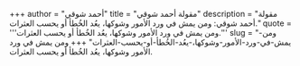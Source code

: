 +++
author = "أحمد شوقي"
title = "مقولة أحمد شوقي"
description = "مقولة أحمد شوقي: ومن يمش في ورد الأمور وشوكها، يعُد الخُطأ أو يحسب العثرات."
quote = '''ومن يمش في ورد الأمور وشوكها، يعُد الخُطأ أو يحسب العثرات.'''
slug = "ومن-يمش-في-ورد-الأمور-وشوكها،-يعُد-الخُطأ-أو-يحسب-العثرات"
+++
ومن يمش في ورد الأمور وشوكها، يعُد الخُطأ أو يحسب العثرات.
